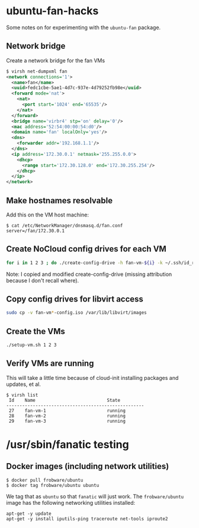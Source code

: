 # ubuntu-fan-hacks

Some notes on for experimenting with the `ubuntu-fan` package.

## Network bridge

Create a network bridge for the fan VMs

```xml
$ virsh net-dumpxml fan
<network connections='1'>
  <name>fan</name>
  <uuid>fedc1cbe-5ae1-4d7c-937e-4d79252fb98e</uuid>
  <forward mode='nat'>
	<nat>
	  <port start='1024' end='65535'/>
	</nat>
  </forward>
  <bridge name='virbr4' stp='on' delay='0'/>
  <mac address='52:54:00:00:54:d0'/>
  <domain name='fan' localOnly='yes'/>
  <dns>
	<forwarder addr='192.168.1.1'/>
  </dns>
  <ip address='172.30.0.1' netmask='255.255.0.0'>
	<dhcp>
	  <range start='172.30.128.0' end='172.30.255.254'/>
	</dhcp>
  </ip>
</network>
```

## Make hostnames resolvable

Add this on the VM host machine:

```
$ cat /etc/NetworkManager/dnsmasq.d/fan.conf
server=/fan/172.30.0.1
```

## Create NoCloud config drives for each VM

```bash
for i in 1 2 3 ; do ./create-config-drive -h fan-vm-${i} -k ~/.ssh/id_rsa.pub -u ./user-data fan-vm-${i}-config.iso; done
```

Note: I copied and modified create-config-drive (missing attribution
because I don't recall where).

## Copy config drives for libvirt access

```bash
sudo cp -v fan-vm*-config.iso /var/lib/libvirt/images
```

## Create the VMs
```bash
./setup-vm.sh 1 2 3
```

## Verify VMs are running

This will take a little time because of cloud-init installing packages
and updates, et al.

```
$ virsh list
 Id    Name                           State
----------------------------------------------------
 27    fan-vm-1                       running
 28    fan-vm-2                       running
 29    fan-vm-3                       running
```

# /usr/sbin/fanatic testing

## Docker images (including network utilities)

```
$ docker pull frobware/ubuntu
$ docker tag frobware/ubuntu ubuntu
```

We tag that as `ubuntu` so that `fanatic` will just work. The
`frobware/ubuntu` image has the following networking utilities
installed:

```
apt-get -y update
apt-get -y install iputils-ping traceroute net-tools iproute2
```
